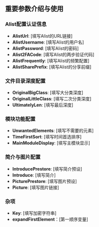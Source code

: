 

## 重要参数介绍与使用

### Alist配置认证信息
- **AlistUrl**: [填写Alist的URL链接]
- **AlistUsername**: [填写Alist的用户名]
- **AlistPassword**: [填写Alist的密码]
- **Alist2FACode**: [填写Alist的两步验证代码]
- **AlistFrequently**: [填写Alist的频繁配置]
- **AlistSharePrefix**: [填写Alist的分享前缀]

### 文件目录深度配置
- **OriginalBigClass**: [填写大分类深度]
- **OriginalLittleClass**: [填写二次分类深度]
- **UltimatelyLen**: [填写最后深度]

### 模块功能配置
- **UnwantedElements**: [填写不需要的元素]
- **TimeFirstSort**: [填写时间首选排序]
- **MainModuleDisplay**: [填写主模块显示]

### 简介与图片配置
- **IntroducePrestore**: [填写简介预设]
- **Introduce**: [填写简介]
- **PicturePrestore**: [填写图片预设]
- **Picture**: [填写图片链接]

### 杂项

- **Key**: [填写加密字符串]
- **expandFirstElement**：[第一顺序变量]